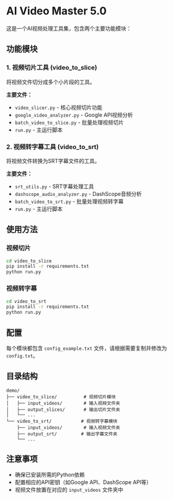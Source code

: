 # AI Video Master 5.0

这是一个AI视频处理工具集，包含两个主要功能模块：

## 功能模块

### 1. 视频切片工具 (video_to_slice)
将视频文件切分成多个小片段的工具。

**主要文件：**
- `video_slicer.py` - 核心视频切片功能
- `google_video_analyzer.py` - Google API视频分析
- `batch_video_to_slice.py` - 批量处理视频切片
- `run.py` - 主运行脚本

### 2. 视频转字幕工具 (video_to_srt)
将视频文件转换为SRT字幕文件的工具。

**主要文件：**
- `srt_utils.py` - SRT字幕处理工具
- `dashscope_audio_analyzer.py` - DashScope音频分析
- `batch_video_to_srt.py` - 批量处理视频转字幕
- `run.py` - 主运行脚本

## 使用方法

### 视频切片
```bash
cd video_to_slice
pip install -r requirements.txt
python run.py
```

### 视频转字幕
```bash
cd video_to_srt
pip install -r requirements.txt
python run.py
```

## 配置

每个模块都包含 `config_example.txt` 文件，请根据需要复制并修改为 `config.txt`。

## 目录结构

```
demo/
├── video_to_slice/          # 视频切片模块
│   ├── input_videos/        # 输入视频文件夹
│   ├── output_slices/       # 输出切片文件夹
│   └── ...
└── video_to_srt/           # 视频转字幕模块
    ├── input_videos/        # 输入视频文件夹
    ├── output_srt/         # 输出字幕文件夹
    └── ...
```

## 注意事项

- 确保已安装所需的Python依赖
- 配置相应的API密钥（如Google API、DashScope API等）
- 视频文件放置在对应的 `input_videos` 文件夹中 